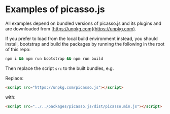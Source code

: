 # Examples of picasso.js

All examples depend on bundled versions of picasso.js and its plugins and are downloaded from [https://unpkg.com](https://unpkg.com).

If you prefer to load from the local build environment instead, you should install, bootstrap and build the packages by running the following in the root of this repo:

```sh
npm i && npm run bootstrap && npm run build
```

Then replace the script `src` to the built bundles, e.g.

Replace:

```html
<script src="https://unpkg.com/picasso.js"></script>
```

with:

```html
<script src="../../packages/picasso.js/dist/picasso.min.js"></script>
```
